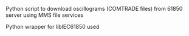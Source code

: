 Python script to download oscillograms (COMTRADE files) from 61850 server using MMS file services

Python wrapper for libIEC61850 used
